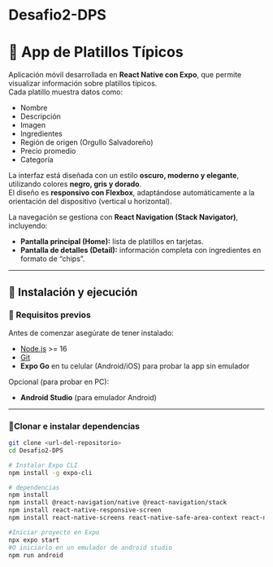 # Desafio2-DPS

# 📱 App de Platillos Típicos

Aplicación móvil desarrollada en **React Native con Expo**, que permite visualizar información sobre platillos típicos.  
Cada platillo muestra datos como:  
- Nombre  
- Descripción  
- Imagen  
- Ingredientes  
- Región de origen  (Orgullo Salvadoreño)
- Precio promedio
- Categoría  

La interfaz está diseñada con un estilo **oscuro, moderno y elegante**, utilizando colores **negro, gris y dorado**.  
El diseño es **responsivo con Flexbox**, adaptándose automáticamente a la orientación del dispositivo (vertical u horizontal).  

La navegación se gestiona con **React Navigation (Stack Navigator)**, incluyendo:  
- **Pantalla principal (Home):** lista de platillos en tarjetas.  
- **Pantalla de detalles (Detail):** información completa con ingredientes en formato de “chips”.  

---

## 🚀 Instalación y ejecución

### 🔹 Requisitos previos
Antes de comenzar asegúrate de tener instalado:
- [Node.js](https://nodejs.org/) >= 16  
- [Git](https://git-scm.com/)  
- **Expo Go** en tu celular (Android/iOS) para probar la app sin emulador  

Opcional (para probar en PC):  
- **Android Studio** (para emulador Android)  
---

### 🔹Clonar e instalar dependencias
```bash
git clone <url-del-repositorio>
cd Desafio2-DPS

# Instalar Expo CLI
npm install -g expo-cli

# dependencias
npm install
npm install @react-navigation/native @react-navigation/stack
npm install react-native-responsive-screen
npm install react-native-screens react-native-safe-area-context react-native-gesture-handler react-native-reanimated react-native-get-random-values

#Iniciar proyecto en Expo
npx expo start
#O iniciarlo en un emulador de android studio
npm run android